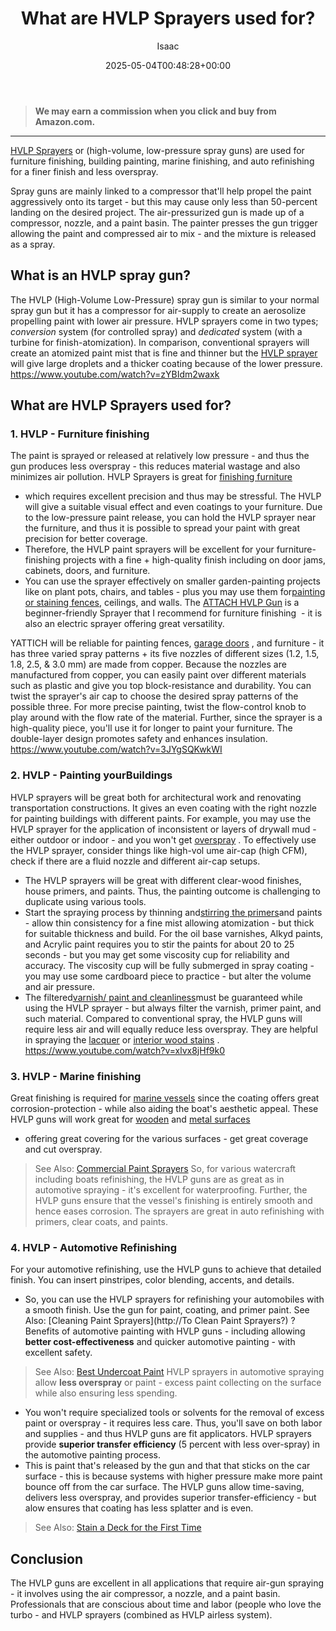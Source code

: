 ﻿---
author: Isaac
layout: post
title: What are HVLP Sprayers used for?
date: '2025-05-04T00:48:28+00:00'
categories:
- DIY Paintings
tags: []
slug: /what-are-hvlp-sprayers-used-for/
lastmod: 2025-05-07T12:21:28+03:00
---
> **We may earn a commission when you click and buy from Amazon.com.**
>

---
[HVLP Sprayers](https://pestpolicy.com/best-hvlp-paint-sprayer-for-latex-paint/)
or (high-volume, low-pressure spray guns) are used for furniture finishing, building painting, marine finishing, and auto refinishing for a finer finish and less overspray.

Spray guns are mainly linked to a compressor that'll help propel the paint aggressively onto its target - but this may cause only less than 50-percent landing on the desired project.
The air-pressurized gun is made up of a compressor, nozzle, and a paint basin. The painter presses the gun trigger allowing the paint and compressed air to mix - and the mixture is released as a spray.
## What is an HVLP spray gun?
The HVLP (High-Volume Low-Pressure) spray gun is similar to your normal spray gun but it has a compressor for air-supply to create an aerosolize propelling paint with lower air pressure.
HVLP sprayers come in two types;
*conversion*
system (for controlled spray) and
*dedicated*
system (with a turbine for finish-atomization).
In comparison,
conventional
sprayers will create an
atomized paint mist that is fine and thinner but the
[HVLP sprayer](https://pestpolicy.com/how-to-use-an-hvlp-paint-sprayer/)
will give large droplets and a thicker coating because of the lower pressure.
https://www.youtube.com/watch?v=zYBIdm2waxk
## What are HVLP Sprayers used for?
### 1. HVLP - Furniture finishing
The paint is sprayed or released at relatively low pressure - and thus the gun produces less overspray - this reduces material wastage and also minimizes air pollution.
HVLP Sprayers is great for
[finishing furniture](https://pestpolicy.com/best-paint-sprayer-for-furniture/)
- which requires excellent precision and thus may be stressful. The HVLP will give a suitable visual effect and even coatings to your furniture.
Due to the low-pressure paint release, you can hold the HVLP sprayer near the furniture, and thus it is possible to spread your paint with great precision for better coverage.
- Therefore, the HVLP paint sprayers will be excellent for your furniture-finishing projects with a fine + high-quality finish including on door jams, cabinets, doors, and furniture.
- You can use the sprayer effectively on smaller garden-painting projects like on plant pots, chairs, and tables - plus you may use them for[painting or staining fences](https://pestpolicy.com/best-pump-sprayers-for-staining-fences/), ceilings, and walls.
The
[ATTACH HVLP Gun](https://www.amazon.com/dp/B089YV1D4K/?tag=p-policy-20)
is a beginner-friendly Sprayer that I recommend for furniture finishing  - it is also an electric sprayer offering great versatility.

YATTICH will be reliable for painting fences,
[garage doors](https://pestpolicy.com/best-paint-for-metal-garage-door/)
, and furniture - it has three varied spray patterns + its five nozzles of different sizes (1.2, 1.5, 1.8, 2.5, & 3.0 mm) are made from copper.
Because the nozzles are manufactured from copper, you can easily paint over different materials such as plastic and give you top block-resistance and durability.
You can twist the sprayer's air cap to choose the desired spray patterns of the possible three. For more precise painting, twist the flow-control knob to play around with the flow rate of the material.
Further, since the sprayer is a high-quality piece, you'll use it for longer to paint your furniture. The double-layer design promotes safety and enhances insulation.
https://www.youtube.com/watch?v=3JYgSQKwkWI
### 2. HVLP - Painting yourBuildings
HVLP sprayers will be great both for architectural work and renovating transportation constructions. It gives an even coating with the right nozzle for painting buildings with different paints.
For example, you may use the HVLP sprayer for the application of inconsistent or layers of drywall mud - either outdoor or indoor - and you won't get
[overspray](https://pestpolicy.com/prevent-paint-overspray/)
.
To effectively use the
HVLP sprayer, consider things like high-vol
ume air-cap (high CFM), check if there are a fluid nozzle and different air-cap setups.
- The HVLP sprayers will be great with different clear-wood finishes, house primers, and paints. Thus, the painting outcome is challenging to duplicate using various tools.
- Start the spraying process by thinning and[stirring the primers](https://pestpolicy.com/best-bonding-primer-for-kitchen-cabinets/)and paints - allow thin consistency for a fine mist allowing atomization - but thick for suitable thickness and build.
For the oil base varnishes, Alkyd paints, and Acrylic paint requires you to stir the paints for about 20 to 25 seconds - but you may get some viscosity cup for reliability and accuracy.
The viscosity cup will be fully submerged in spray coating - you may use some cardboard piece to practice - but alter the volume and air pressure.
- The filtered[varnish/ paint and cleanliness](https://pestpolicy.com/how-to-clean-an-hvlp-spray-gun/)must be guaranteed while using the HVLP sprayer - but always filter the varnish, primer paint, and such material.
Compared to conventional spray, the HVLP guns will require less air and will equally reduce less overspray. They are helpful in spraying the
[lacquer](https://pestpolicy.com/best-hvlp-spray-gun-for-lacquer/)
or
[interior wood stains](https://pestpolicy.com/best-deck-stain-for-pressure-treated-wood/)
.
https://www.youtube.com/watch?v=xlvx8jHf9k0
### 3. HVLP - Marine finishing
Great finishing is required for
[marine vessels](https://pestpolicy.com/best-paints-for-aluminum-boats/)
since the coating offers great corrosion-protection - while also aiding the boat's aesthetic appeal.
These HVLP guns will work great for
[wooden](https://pestpolicy.com/best-deck-sealer-for-pressure-treated-wood/)
and
[metal surfaces](https://pestpolicy.com/how-to-paint-a-metal-interior-door/)
- offering great covering for the various surfaces - get great coverage and cut overspray.
> See Also:
> [Commercial Paint Sprayers](https://pestpolicy.com/best-commercial-paint-sprayers/)
So, for various watercraft including boats refinishing, the HVLP guns are as great as in automotive spraying - it's excellent for waterproofing.
Further, the HVLP guns ensure that the vessel's finishing is entirely smooth and hence eases corrosion. The sprayers are great in auto refinishing with primers, clear coats, and paints.
### 4. HVLP - Automotive Refinishing
For your automotive refinishing, use the HVLP guns to achieve that detailed finish. You can insert pinstripes, color blending, accents, and details.
- So, you can use the HVLP sprayers for refinishing your automobiles with a smooth finish. Use the gun for paint, coating, and primer paint.
See Also:
[Cleaning Paint Sprayers](http://To Clean Paint Sprayers?)
?
Benefits of automotive painting with HVLP guns - including allowing
**better cost-effectiveness**
and quicker automotive painting - with excellent safety.
> See Also:
> [Best Undercoat Paint](https://pestpolicy.com/best-undercoat-paint/)
HVLP sprayers in automotive spraying allow
**less overspray**
or paint - excess paint collecting on the surface while also ensuring less spending.
- You won't require specialized tools or solvents for the removal of excess paint or overspray - it requires less care. Thus, you'll save on both labor and supplies - and thus HVLP guns are fit applicators.
HVLP sprayers provide
**superior transfer efficiency**
(5 percent with less over-spray) in the automotive painting process.
- This is paint that's released by the gun and that that sticks on the car surface - this is because systems with higher pressure make more paint bounce off from the car surface.
The HVLP guns allow time-saving, delivers less overspray, and provides superior transfer-efficiency - but alow ensures that coating has less splatter and is even.
> See Also:
> [Stain a Deck for the First Time](https://pestpolicy.com/how-to-stain-a-deck-for-the-first-time/)
## Conclusion
The HVLP guns are excellent in all applications that require air-gun spraying - it involves using the air compressor, a nozzle, and a paint basin.
Professionals that are conscious about time and labor (people who love the turbo - and HVLP sprayers (combined as HVLP airless system).
